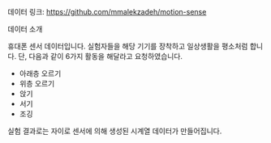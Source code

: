 데이터 링크: https://github.com/mmalekzadeh/motion-sense

데이터 소개

휴대폰 센서 데이터입니다. 실험자들을 해당 기기를 장착하고 일상생활을 평소처럼 합니다.
단, 다음과 같이 6가지 활동을 해달라고 요청하였습니다.

- 아래층 오르기
- 위층 오르기
- 앉기
- 서기
- 조깅
 
실험 결과로는 자이로 센서에 의해 생성된 시계열 데이터가 만들어집니다.
